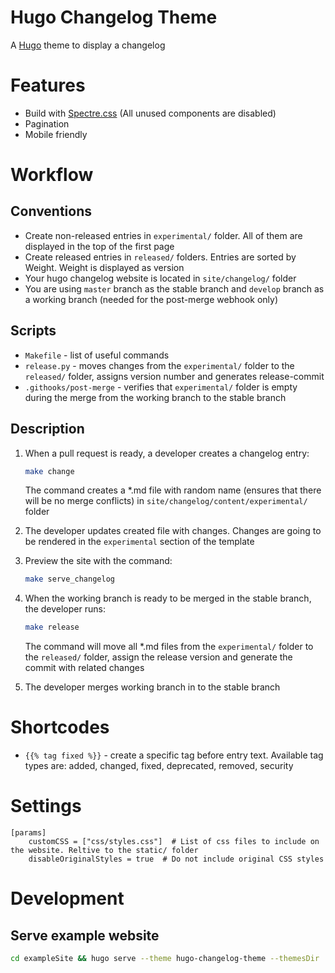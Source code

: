 Hugo Changelog Theme
=====

A [Hugo](https://gohugo.io/) theme to display a changelog

# Features
 - Build with [Spectre.css](https://picturepan2.github.io/spectre/) (All unused components are disabled)
 - Pagination
 - Mobile friendly

# Workflow

## Conventions
 - Create non-released entries in `experimental/` folder. All of them are displayed in the top of the first page
 - Create released entries in `released/` folders. Entries are sorted by Weight. Weight is displayed as version
 - Your hugo changelog website is located in `site/changelog/` folder
 - You are using `master` branch as the stable branch and `develop` branch as a working branch (needed for the post-merge webhook only)

## Scripts
 - `Makefile` - list of useful commands
 - `release.py` - moves changes from the `experimental/` folder to the `released/` folder, assigns version number and generates release-commit
 - `.githooks/post-merge` - verifies that `experimental/` folder is empty during the merge from the working branch to the stable branch

## Description
 1. When a pull request is ready, a developer creates a changelog entry:
    ```bash
    make change
    ```
    The command creates a *.md file with random name (ensures that there will be no merge conflicts) in `site/changelog/content/experimental/` folder

 2. The developer updates created file with changes. Changes are going to be rendered in the `experimental` section of the template

 3. Preview the site with the command:
    ```bash
    make serve_changelog
    ```

 4. When the working branch is ready to be merged in the stable branch, the developer runs:
    ```bash
    make release
    ```
    The command will move all *.md files from the `experimental/` folder to the `released/` folder, assign the release version and generate the commit with related changes

 5. The developer merges working branch in to the stable branch


# Shortcodes
 - `{{% tag fixed %}}` - create a specific tag before entry text. Available tag types are: added, changed, fixed, deprecated, removed, security

# Settings
```
[params]
    customCSS = ["css/styles.css"]  # List of css files to include on the website. Reltive to the static/ folder
    disableOriginalStyles = true  # Do not include original CSS styles
```

# Development
## Serve example website
```bash
cd exampleSite && hugo serve --theme hugo-changelog-theme --themesDir ../../ --baseURL http://localhost/
```
